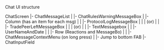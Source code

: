 Chat UI structure

ChatScreen
  |- ChatMessageList
  |    |- ChatRulesWarningMessageBox
  |    |- Column (has an item for each msg)
  |    |    |- ProtocolLogMessageBox
  |    |    |    (or)
  |    |    |- TradePeerLeftMessageBox
  |    |    |    (or)
  |    |    |- TextMessagebox
  |    |         |- UserNameAndDate
  |    |         |- Row (Reactions and MessageBo)
  |    |         |- ChatMessageContextMenu (on long press)
  |    |- Jump to bottom FAB
  |- ChatInputField